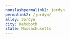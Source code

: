 ```yaml
---
﻿nonslashpermalink2: jordyn
permalink2: /jordyn/
alley: Jordyn
city: Rehoboth
state: Massachusetts
---
```

